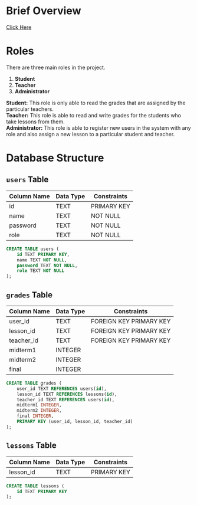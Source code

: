 # Brief Overview
[Click Here](https://youtu.be/nOmqYFCywCY)

# Roles
There are three main roles in the project.

1. **Student** 
2. **Teacher** 
3. **Administrator**

**Student:** This role is only able to read the grades that are assigned by the particular teachers.<br>
**Teacher:** This role is able to read and write grades for the students who take lessons from them.<br>
**Administrator:** This role is able to register new users in the system with any role and also assign a new lesson to a particular student and teacher.

# Database Structure

## `users` Table

| Column Name | Data Type | Constraints  |
|-------------|-----------|--------------|
| id          | TEXT      | PRIMARY KEY  |
| name        | TEXT      | NOT NULL     |
| password    | TEXT      | NOT NULL     |
| role        | TEXT      | NOT NULL     |

```SQL
CREATE TABLE users (
    id TEXT PRIMARY KEY,
    name TEXT NOT NULL,
    password TEXT NOT NULL,
    role TEXT NOT NULL
);
```

## `grades` Table

| Column Name | Data Type | Constraints             |
|-------------|-----------|-------------------------|
| user_id     | TEXT      | FOREIGN KEY PRIMARY KEY |
| lesson_id   | TEXT      | FOREIGN KEY PRIMARY KEY |
| teacher_id  | TEXT      | FOREIGN KEY PRIMARY KEY |
| midterm1    | INTEGER   |                         |
| midterm2    | INTEGER   |                         |
| final       | INTEGER   |                         |

```SQL
CREATE TABLE grades (
    user_id TEXT REFERENCES users(id),
    lesson_id TEXT REFERENCES lessons(id),
    teacher_id TEXT REFERENCES users(id),
    midterm1 INTEGER,
    midterm2 INTEGER,
    final INTEGER,
	PRIMARY KEY (user_id, lesson_id, teacher_id)
);
```

## `lessons` Table

| Column Name | Data Type | Constraints             |
|-------------|-----------|-------------------------|
| lesson_id   | TEXT      | PRIMARY KEY             |

```SQL
CREATE TABLE lessons (
    id TEXT PRIMARY KEY
);
```

